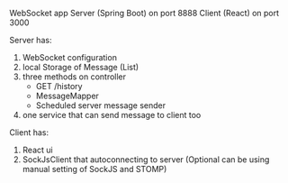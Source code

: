 WebSocket app
Server (Spring Boot) on port 8888
Client (React) on port 3000

Server has:

  1) WebSocket configuration
  2) local Storage of Message (List<Message>)
  3) three methods on controller
      - GET /history
      - MessageMapper 
      - Scheduled server message sender
  4) one service that can send message to client too
  
  
Client has:
  
  1) React ui
  2) SockJsClient that autoconnecting to server
      (Optional can be using manual setting of SockJS and STOMP) 
